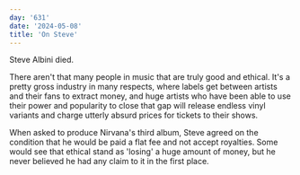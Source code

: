 ```yaml
---
day: '631'
date: '2024-05-08'
title: 'On Steve'
---
```


Steve Albini died.

There aren't that many people in music that are truly good and ethical. It's a pretty gross industry in many respects, where labels get between artists and their fans to extract money, and huge artists who have been able to use their power and popularity to close that gap will release endless vinyl variants and charge utterly absurd prices for tickets to their shows.

When asked to produce Nirvana's third album, Steve agreed on the condition that he would be paid a flat fee and not accept royalties. Some would see that ethical stand as 'losing' a huge amount of money, but he never believed he had any claim to it in the first place.
